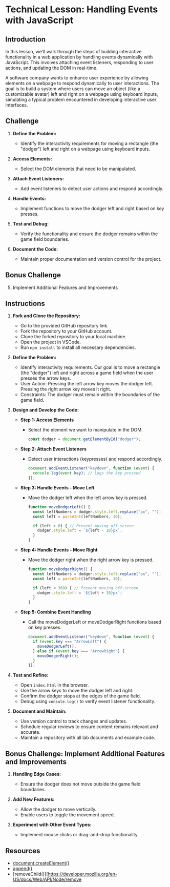 # Technical Lesson: Handling Events with JavaScript

## Introduction

In this lesson, we’ll walk through the steps of building interactive functionality in a web application by handling events dynamically with JavaScript. This involves attaching event listeners, responding to user actions, and updating the DOM in real-time.

A software company wants to enhance user experience by allowing elements on a webpage to respond dynamically to user interactions. The goal is to build a system where users can move an object (like a customizable avatar) left and right on a webpage using keyboard inputs, simulating a typical problem encountered in developing interactive user interfaces.

## Challenge

1. **Define the Problem:**
   - Identify the interactivity requirements for moving a rectangle (the "dodger") left and right on a webpage using keyboard inputs.

2. **Access Elements:**
   - Select the DOM elements that need to be manipulated.

3. **Attach Event Listeners:**
   - Add event listeners to detect user actions and respond accordingly.

4. **Handle Events:**
   - Implement functions to move the dodger left and right based on key presses.

5. **Test and Debug:**
   - Verify the functionality and ensure the dodger remains within the game field boundaries.

6. **Document the Code:**
   - Maintain proper documentation and version control for the project.

## Bonus Challenge

5. Implement Additional Features and Improvements

## Instructions

1. **Fork and Clone the Repository:**
   - Go to the provided GitHub repository link.
   - Fork the repository to your GitHub account.
   - Clone the forked repository to your local machine.
   - Open the project in VSCode.
   - Run `npm install` to install all necessary dependencies.

2. **Define the Problem:**
   - Identify interactivity requirements. Our goal is to move a rectangle (the "dodger") left and right across a game field when the user presses the arrow keys.
   - User Action: Pressing the left arrow key moves the dodger left. Pressing the right arrow key moves it right.
   - Constraints: The dodger must remain within the boundaries of the game field.

3. **Design and Develop the Code:**
   - **Step 1: Access Elements**
     - Select the element we want to manipulate in the DOM.
       ```javascript
       const dodger = document.getElementById("dodger");
       ```

   - **Step 2: Attach Event Listeners**
     - Detect user interactions (keypresses) and respond accordingly.
       ```javascript
       document.addEventListener("keydown", function (event) {
         console.log(event.key); // Logs the key pressed
       });
       ```

   - **Step 3: Handle Events - Move Left**
     - Move the dodger left when the left arrow key is pressed.
       ```javascript
       function moveDodgerLeft() {
         const leftNumbers = dodger.style.left.replace("px", "");
         const left = parseInt(leftNumbers, 10);

         if (left > 0) { // Prevent moving off-screen
           dodger.style.left = `${left - 10}px`;
         }
       }
       ```

   - **Step 4: Handle Events - Move Right**
     - Move the dodger right when the right arrow key is pressed.
       ```javascript
       function moveDodgerRight() {
         const leftNumbers = dodger.style.left.replace("px", "");
         const left = parseInt(leftNumbers, 10);

         if (left < 360) { // Prevent moving off-screen
           dodger.style.left = `${left + 10}px`;
         }
       }
       ```

   - **Step 5: Combine Event Handling**
     - Call the moveDodgerLeft or moveDodgerRight functions based on key presses.
       ```javascript
       document.addEventListener("keydown", function (event) {
         if (event.key === "ArrowLeft") {
           moveDodgerLeft();
         } else if (event.key === "ArrowRight") {
           moveDodgerRight();
         }
       });
       ```

4. **Test and Refine:**
   - Open `index.html` in the browser.
   - Use the arrow keys to move the dodger left and right.
   - Confirm the dodger stops at the edges of the game field.
   - Debug using `console.log()` to verify event listener functionality.

5. **Document and Maintain:**
   - Use version control to track changes and updates.
   - Schedule regular reviews to ensure content remains relevant and accurate.
   - Maintain a repository with all lab documents and example code.

## Bonus Challenge: Implement Additional Features and Improvements

1. **Handling Edge Cases:**
   - Ensure the dodger does not move outside the game field boundaries.

2. **Add New Features:**
   - Allow the dodger to move vertically.
   - Enable users to toggle the movement speed.

3. **Experiment with Other Event Types:**
   - Implement mouse clicks or drag-and-drop functionality.

## Resources

- [document.createElement()](https://developer.mozilla.org/en-US/docs/Web/API/Document/createElement)
- [append()](https://developer.mozilla.org/en-US/docs/Web/API/Element/append)
- [removeChild()](https://developer.mozilla.org/en-US/docs/Web/API/Node/remove